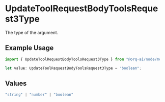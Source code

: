 # UpdateToolRequestBodyToolsRequest3Type

The type of the argument.

## Example Usage

```typescript
import { UpdateToolRequestBodyToolsRequest3Type } from "@orq-ai/node/models/operations";

let value: UpdateToolRequestBodyToolsRequest3Type = "boolean";
```

## Values

```typescript
"string" | "number" | "boolean"
```